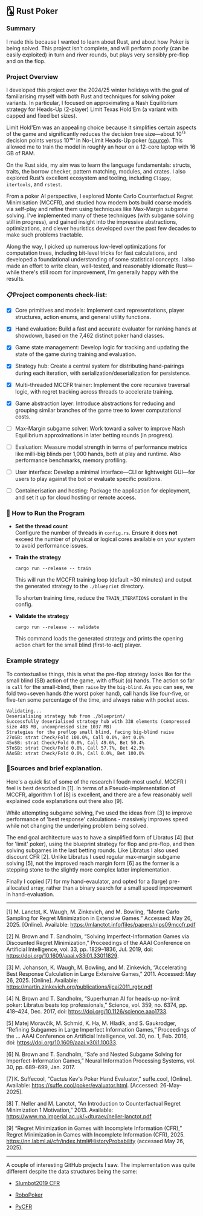## 🂡 Rust Poker

### Summary

I made this because I wanted to learn about Rust, and about how Poker is being solved. This project isn't complete, and will perform poorly (can be easily exploited) in turn and river rounds, but plays very sensibly pre-flop and on the flop.

### Project Overview

I developed this project over the 2024/25 winter holidays with the goal of familiarising myself with both Rust and techniques for solving poker variants. In particular, I focused on approximating a Nash Equilibrium strategy for Heads-Up (2-player) Limit Texas Hold'Em (a variant with capped and fixed bet sizes).

Limit Hold'Em was an appealing choice because it simplifies certain aspects of the game and significantly reduces the decision tree size—about 10¹³ decision points versus 10¹⁶¹ in No-Limit Heads-Up poker ([source](https://www.science.org/doi/10.1126/science.aao1733)). This allowed me to train the model in roughly an hour on a 12-core laptop with 16 GB of RAM.

On the Rust side, my aim was to learn the language fundamentals: structs, traits, the borrow checker, pattern matching, modules, and crates. I also explored Rust’s excellent ecosystem and tooling, including `Clippy`, `itertools`, and `rstest`.

From a poker AI perspective, I explored Monte Carlo Counterfactual Regret Minimisation (MCCFR), and studied how modern bots build coarse models via self-play and refine them using techniques like Max-Margin subgame solving. I've implemented many of these techniques (with subgame solving still in progress), and gained insight into the impressive abstractions, optimizations, and clever heuristics developed over the past few decades to make such problems tractable.

Along the way, I picked up numerous low-level optimizations for computation trees, including bit-level tricks for fast calculations, and developed a foundational understanding of some statistical concepts. I also made an effort to write clean, well-tested, and reasonably idiomatic Rust—while there's still room for improvement, I'm generally happy with the results.

### 📋Project components check-list: 

- [x] Core primitives and models: Implement card representations, player structures, action enums, and general utility functions.

- [x] Hand evaluation: Build a fast and accurate evaluator for ranking hands at showdown, based on the 7,462 distinct poker hand classes.

- [x] Game state management: Develop logic for tracking and updating the state of the game during training and evaluation.

- [x] Strategy hub: Create a central system for distributing hand-pairings during each iteration, with serialization/deserialization for persistence.

- [x] Multi-threaded MCCFR trainer: Implement the core recursive traversal logic, with regret tracking across threads to accelerate training.

- [x] Game abstraction layer: Introduce abstractions for reducing and grouping similar branches of the game tree to lower computational costs.

- [ ] Max-Margin subgame solver: Work toward a solver to improve Nash Equilibrium approximations in later betting rounds (in progress).

- [ ] Evaluation: Measure model strength in terms of performance metrics like milli-big blinds per 1,000 hands, both at play and runtime. Also performance benchmarks, memory profiling.

- [ ] User interface: Develop a minimal interface—CLI or lightweight GUI—for users to play against the bot or evaluate specific positions.

- [ ] Containerisation and hosting: Package the application for deployment, and set it up for cloud hosting or remote access.

### 🚀 How to Run the Program

- **Set the thread count**  
  Configure the number of threads in `config.rs`. Ensure it does **not** exceed the number of physical or logical cores available on your system to avoid performance issues.

- **Train the strategy**
  ```
  cargo run --release -- train
  ```
  
  This will run the MCCFR training loop (default ~30 minutes) and output the generated strategy to the `./blueprint` directory.

  To shorten training time, reduce the `TRAIN_ITERATIONS` constant in the config.

- **Validate the strategy**

  ```
  cargo run --release -- validate
  ```

  This command loads the generated strategy and prints the opening action chart for the small blind (first-to-act) player.


### Example strategy

To contextualise things, this is what the pre-flop strategy looks like for the small blind (SB) action of the game, with offsuit (o) hands. The action so far is `call` for the small-blind, then `raise` by the `big-blind`. As you can see, we fold two+seven hands (the worst poker hand), call hands like four-five, or five-ten some percentage of the time, and always raise with pocket aces.

```
Validating...
Deserialising strategy hub from ./blueprint/
Successfully deserialised strategy hub with 338 elements (compressed size 403 MB, uncompressed size 1037 MB)
Strategies for the preflop small blind, facing big-blind raise
27oSB: strat Check/Fold 100.0%, Call 0.0%, Bet 0.0%
45oSB: strat Check/Fold 0.0%, Call 49.6%, Bet 50.4%
5ToSB: strat Check/Fold 0.0%, Call 57.7%, Bet 42.3%
AAoSB: strat Check/Fold 0.0%, Call 0.0%, Bet 100.0%
```

### 📖Sources and brief explanation.

Here's a quick list of some of the research I foudn most useful. MCCFR I feel is best described in [1]. In terms of a Pseudo-implementation of MCCFR, algorithm 1 of [8] is excellent, and there are a few reasonably well explained code explanations out there also [9].

While attempting subgame solving, I've used the ideas from [3] to improve performance of 'best response' calculations - massively improves speed while not changing the underlying problem being solved.

The end goal architecture was to have a simplified form of Libratus [4] (but for 'limit' poker), using the blueprint strategy for flop and pre-flop, and then solving subgames in the last betting rounds. Like Libratus I also used discount CFR [2]. Unlike Libratus I used regular max-margin subgame solving [5], not the improved reach margin form [6] as the former is a stepping stone to the slightly more complex latter implementation.

Finally I copied [7] for my hand-evaulator, and opted for a (large) pre-allocated array, rather than a binary search for a small speed improvement in hand-evaluation.

_____________

[1] M. Lanctot, K. Waugh, M. Zinkevich, and M. Bowling, “Monte Carlo Sampling for Regret Minimization in Extensive Games.” Accessed: May 26, 2025. [Online]. Available: https://mlanctot.info/files/papers/nips09mccfr.pdf

[2] N. Brown and T. Sandholm, “Solving Imperfect-Information Games via Discounted Regret Minimization,” Proceedings of the AAAI Conference on Artificial Intelligence, vol. 33, pp. 1829–1836, Jul. 2019, doi: https://doi.org/10.1609/aaai.v33i01.33011829.

[3] M. Johanson, K. Waugh, M. Bowling, and M. Zinkevich, “Accelerating Best Response Calculation in Large Extensive Games,” 2011. Accessed: May 26, 2025. [Online]. Available: https://martin.zinkevich.org/publications/ijcai2011_rgbr.pdf

[4] N. Brown and T. Sandholm, “Superhuman AI for heads-up no-limit poker: Libratus beats top professionals,” Science, vol. 359, no. 6374, pp. 418–424, Dec. 2017, doi: https://doi.org/10.1126/science.aao1733.

[5] Matej Moravčík, M. Schmid, K. Ha, M. Hladík, and S. Gaukrodger, “Refining Subgames in Large Imperfect Information Games,” Proceedings of the ... AAAI Conference on Artificial Intelligence, vol. 30, no. 1, Feb. 2016, doi: https://doi.org/10.1609/aaai.v30i1.10033.

[6] N. Brown and T. Sandholm, “Safe and Nested Subgame Solving for Imperfect-Information Games,” Neural Information Processing Systems, vol. 30, pp. 689–699, Jan. 2017.

[7] K. Suffecool, "Cactus Kev's Poker Hand Evaluator," suffe.cool, [Online]. Available: https://suffe.cool/poker/evaluator.html. [Accessed: 26-May-2025].

[8] T. Neller and M. Lanctot, “An Introduction to Counterfactual Regret Minimization 1 Motivation,” 2013. Available: https://www.ma.imperial.ac.uk/~dturaev/neller-lanctot.pdf

[9] “Regret Minimization in Games with Incomplete Information (CFR),” Regret Minimization in Games with Incomplete Information (CFR), 2025. https://nn.labml.ai/cfr/index.html#HistoryProbability (accessed May 26, 2025).

_____


A couple of interesting GitHub projects I saw. The implementation was quite different despite the data structures being the same:

* [Slumbot2019 CFR](https://github.com/ericgjackson/slumbot2019)

* [RoboPoker](https://github.com/krukah/robopoker)

* [PyCFR](https://github.com/tansey/pycfr)